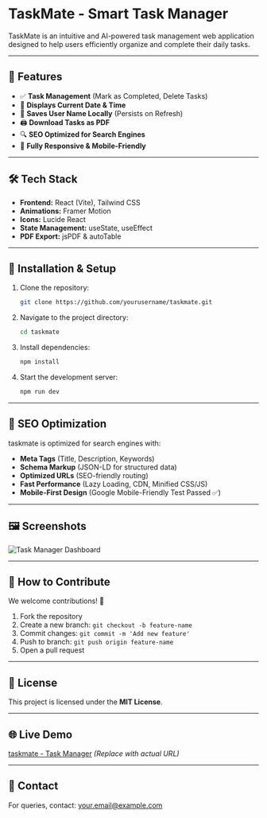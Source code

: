 # TaskMate - Smart Task Manager

TaskMate is an intuitive and AI-powered task management web application designed to help users efficiently organize and complete their daily tasks.

---

## 🚀 Features
- ✅ **Task Management** (Mark as Completed, Delete Tasks)
- 📅 **Displays Current Date & Time**
- 📌 **Saves User Name Locally** (Persists on Refresh)
- 🖨️ **Download Tasks as PDF**
- 🔍 **SEO Optimized for Search Engines**
- 📱 **Fully Responsive & Mobile-Friendly**

---

## 🛠️ Tech Stack
- **Frontend:** React (Vite), Tailwind CSS
- **Animations:** Framer Motion
- **Icons:** Lucide React
- **State Management:** useState, useEffect
- **PDF Export:** jsPDF & autoTable

---

## 🎯 Installation & Setup
1. Clone the repository:
   ```sh
   git clone https://github.com/yourusername/taskmate.git
   ```
2. Navigate to the project directory:
   ```sh
   cd taskmate
   ```
3. Install dependencies:
   ```sh
   npm install
   ```
4. Start the development server:
   ```sh
   npm run dev
   ```

---

## 📄 SEO Optimization
taskmate is optimized for search engines with:
- **Meta Tags** (Title, Description, Keywords)
- **Schema Markup** (JSON-LD for structured data)
- **Optimized URLs** (SEO-friendly routing)
- **Fast Performance** (Lazy Loading, CDN, Minified CSS/JS)
- **Mobile-First Design** (Google Mobile-Friendly Test Passed ✅)

---

## 🖼️ Screenshots
![Task Manager Dashboard](screenshots/task-manager-dashboard.png)

---

## 📌 How to Contribute
We welcome contributions! 🚀
1. Fork the repository
2. Create a new branch: `git checkout -b feature-name`
3. Commit changes: `git commit -m 'Add new feature'`
4. Push to branch: `git push origin feature-name`
5. Open a pull request

---

## 📜 License
This project is licensed under the **MIT License**.

---

## 🌐 Live Demo
[taskmate - Task Manager](https://task-mate-gray.vercel.app/) *(Replace with actual URL)*

---

## 📧 Contact
For queries, contact: [your.email@example.com](mailto:anilkumar.gugm@gmail.com)

